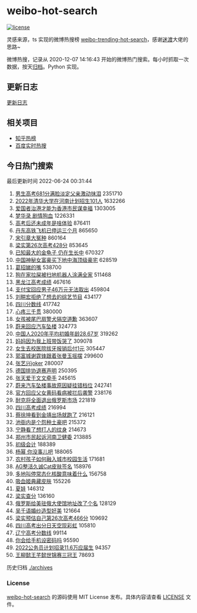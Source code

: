 # weibo-hot-search

[![license](https://img.shields.io/github/license/Arrackisarookie/weibo-hot-search)](https://github.com/Arrackisarookie/weibo-hot-search/blob/master/LICENSE)

灵感来源，ts 实现的微博热搜榜 [weibo-trending-hot-search](https://github.com/justjavac/weibo-trending-hot-search)，感谢[迷渡](https://github.com/justjavac)大佬的思路~

微博热搜，记录从 2020-12-07 14:16:43 开始的微博热门搜索。每小时抓取一次数据，按天[归档](./archives)。Python 实现。

## 更新日志
[更新日志](./UPDATE.md)

## 相关项目
+ [知乎热榜](https://github.com/Arrackisarookie/zhihu-top-search)
+ [百度实时热搜](https://github.com/Arrackisarookie/baidu-hot-search)

## 今日热门搜索

<!-- Rank Begin -->

最后更新时间 2022-06-24 00:31:44

1. [男生高考681分满脸淡定父亲激动抹泪](https://s.weibo.com/weibo?q=%23%E7%94%B7%E7%94%9F%E9%AB%98%E8%80%83681%E5%88%86%E6%BB%A1%E8%84%B8%E6%B7%A1%E5%AE%9A%E7%88%B6%E4%BA%B2%E6%BF%80%E5%8A%A8%E6%8A%B9%E6%B3%AA%23&Refer=top) 2351710
1. [2022年清华大学在河南计划招生101人](https://s.weibo.com/weibo?q=%232022%E5%B9%B4%E6%B8%85%E5%8D%8E%E5%A4%A7%E5%AD%A6%E5%9C%A8%E6%B2%B3%E5%8D%97%E8%AE%A1%E5%88%92%E6%8B%9B%E7%94%9F101%E4%BA%BA%23&Refer=top) 1632266
1. [爱国者治港才能为香港市民谋幸福](https://s.weibo.com/weibo?q=%23%E7%88%B1%E5%9B%BD%E8%80%85%E6%B2%BB%E6%B8%AF%E6%89%8D%E8%83%BD%E4%B8%BA%E9%A6%99%E6%B8%AF%E5%B8%82%E6%B0%91%E8%B0%8B%E5%B9%B8%E7%A6%8F%23&Refer=top) 1303005
1. [梦华录 剧情狗血](https://s.weibo.com/weibo?q=%E6%A2%A6%E5%8D%8E%E5%BD%95%20%E5%89%A7%E6%83%85%E7%8B%97%E8%A1%80&Refer=top) 1226331
1. [高考后还未成年是啥体验](https://s.weibo.com/weibo?q=%23%E9%AB%98%E8%80%83%E5%90%8E%E8%BF%98%E6%9C%AA%E6%88%90%E5%B9%B4%E6%98%AF%E5%95%A5%E4%BD%93%E9%AA%8C%23&Refer=top) 876411
1. [丹东高铁飞机已停运三个月](https://s.weibo.com/weibo?q=%23%E4%B8%B9%E4%B8%9C%E9%AB%98%E9%93%81%E9%A3%9E%E6%9C%BA%E5%B7%B2%E5%81%9C%E8%BF%90%E4%B8%89%E4%B8%AA%E6%9C%88%23&Refer=top) 865650
1. [宋引章大冤种](https://s.weibo.com/weibo?q=%E5%AE%8B%E5%BC%95%E7%AB%A0%E5%A4%A7%E5%86%A4%E7%A7%8D&Refer=top) 860164
1. [梁实第26次高考428分](https://s.weibo.com/weibo?q=%23%E6%A2%81%E5%AE%9E%E7%AC%AC26%E6%AC%A1%E9%AB%98%E8%80%83428%E5%88%86%23&Refer=top) 853645
1. [已知最大的金龟子 仍在生长中](https://s.weibo.com/weibo?q=%E5%B7%B2%E7%9F%A5%E6%9C%80%E5%A4%A7%E7%9A%84%E9%87%91%E9%BE%9F%E5%AD%90%20%E4%BB%8D%E5%9C%A8%E7%94%9F%E9%95%BF%E4%B8%AD&Refer=top) 670327
1. [中国神秘女富豪买下地中海顶级豪宅](https://s.weibo.com/weibo?q=%23%E4%B8%AD%E5%9B%BD%E7%A5%9E%E7%A7%98%E5%A5%B3%E5%AF%8C%E8%B1%AA%E4%B9%B0%E4%B8%8B%E5%9C%B0%E4%B8%AD%E6%B5%B7%E9%A1%B6%E7%BA%A7%E8%B1%AA%E5%AE%85%23&Refer=top) 628519
1. [葛招娣的嘴](https://s.weibo.com/weibo?q=%E8%91%9B%E6%8B%9B%E5%A8%A3%E7%9A%84%E5%98%B4&Refer=top) 538700
1. [狗在家拉屎被扫地机器人涂满全家](https://s.weibo.com/weibo?q=%23%E7%8B%97%E5%9C%A8%E5%AE%B6%E6%8B%89%E5%B1%8E%E8%A2%AB%E6%89%AB%E5%9C%B0%E6%9C%BA%E5%99%A8%E4%BA%BA%E6%B6%82%E6%BB%A1%E5%85%A8%E5%AE%B6%23&Refer=top) 511468
1. [黑龙江高考成绩](https://s.weibo.com/weibo?q=%23%E9%BB%91%E9%BE%99%E6%B1%9F%E9%AB%98%E8%80%83%E6%88%90%E7%BB%A9%23&Refer=top) 467616
1. [支付宝回应男子46万元无法取出](https://s.weibo.com/weibo?q=%23%E6%94%AF%E4%BB%98%E5%AE%9D%E5%9B%9E%E5%BA%94%E7%94%B7%E5%AD%9046%E4%B8%87%E5%85%83%E6%97%A0%E6%B3%95%E5%8F%96%E5%87%BA%23&Refer=top) 459804
1. [刘畊宏拒绝了想去的综艺节目](https://s.weibo.com/weibo?q=%23%E5%88%98%E7%95%8A%E5%AE%8F%E6%8B%92%E7%BB%9D%E4%BA%86%E6%83%B3%E5%8E%BB%E7%9A%84%E7%BB%BC%E8%89%BA%E8%8A%82%E7%9B%AE%23&Refer=top) 434177
1. [四川分数线](https://s.weibo.com/weibo?q=%23%E5%9B%9B%E5%B7%9D%E5%88%86%E6%95%B0%E7%BA%BF%23&Refer=top) 417742
1. [心疼三千贯](https://s.weibo.com/weibo?q=%23%E5%BF%83%E7%96%BC%E4%B8%89%E5%8D%83%E8%B4%AF%23&Refer=top) 380000
1. [女孩被尾巴扇警犬隔空道歉](https://s.weibo.com/weibo?q=%23%E5%A5%B3%E5%AD%A9%E8%A2%AB%E5%B0%BE%E5%B7%B4%E6%89%87%E8%AD%A6%E7%8A%AC%E9%9A%94%E7%A9%BA%E9%81%93%E6%AD%89%23&Refer=top) 363607
1. [蔚来回应汽车坠楼](https://s.weibo.com/weibo?q=%23%E8%94%9A%E6%9D%A5%E5%9B%9E%E5%BA%94%E6%B1%BD%E8%BD%A6%E5%9D%A0%E6%A5%BC%23&Refer=top) 324773
1. [中国人2020年平均初婚年龄28.67岁](https://s.weibo.com/weibo?q=%23%E4%B8%AD%E5%9B%BD%E4%BA%BA2020%E5%B9%B4%E5%B9%B3%E5%9D%87%E5%88%9D%E5%A9%9A%E5%B9%B4%E9%BE%8428.67%E5%B2%81%23&Refer=top) 319262
1. [妈妈因为我上班带饭哭了](https://s.weibo.com/weibo?q=%23%E5%A6%88%E5%A6%88%E5%9B%A0%E4%B8%BA%E6%88%91%E4%B8%8A%E7%8F%AD%E5%B8%A6%E9%A5%AD%E5%93%AD%E4%BA%86%23&Refer=top) 309078
1. [女生去校医院拔牙报销后付1元](https://s.weibo.com/weibo?q=%23%E5%A5%B3%E7%94%9F%E5%8E%BB%E6%A0%A1%E5%8C%BB%E9%99%A2%E6%8B%94%E7%89%99%E6%8A%A5%E9%94%80%E5%90%8E%E4%BB%981%E5%85%83%23&Refer=top) 305447
1. [郭富城谢霆锋跟着张曼玉摇摆](https://s.weibo.com/weibo?q=%23%E9%83%AD%E5%AF%8C%E5%9F%8E%E8%B0%A2%E9%9C%86%E9%94%8B%E8%B7%9F%E7%9D%80%E5%BC%A0%E6%9B%BC%E7%8E%89%E6%91%87%E6%91%86%23&Refer=top) 299600
1. [张艺兴joker](https://s.weibo.com/weibo?q=%E5%BC%A0%E8%89%BA%E5%85%B4joker&Refer=top) 280007
1. [德国排协退赛声明](https://s.weibo.com/weibo?q=%23%E5%BE%B7%E5%9B%BD%E6%8E%92%E5%8D%8F%E9%80%80%E8%B5%9B%E5%A3%B0%E6%98%8E%23&Refer=top) 250395
1. [张天爱于文文牵手](https://s.weibo.com/weibo?q=%23%E5%BC%A0%E5%A4%A9%E7%88%B1%E4%BA%8E%E6%96%87%E6%96%87%E7%89%B5%E6%89%8B%23&Refer=top) 245615
1. [蔚来汽车坠楼事故原因疑挂错档位](https://s.weibo.com/weibo?q=%23%E8%94%9A%E6%9D%A5%E6%B1%BD%E8%BD%A6%E5%9D%A0%E6%A5%BC%E4%BA%8B%E6%95%85%E5%8E%9F%E5%9B%A0%E7%96%91%E6%8C%82%E9%94%99%E6%A1%A3%E4%BD%8D%23&Refer=top) 242741
1. [官方回应父女黄码看病被拦后袭警](https://s.weibo.com/weibo?q=%23%E5%AE%98%E6%96%B9%E5%9B%9E%E5%BA%94%E7%88%B6%E5%A5%B3%E9%BB%84%E7%A0%81%E7%9C%8B%E7%97%85%E8%A2%AB%E6%8B%A6%E5%90%8E%E8%A2%AD%E8%AD%A6%23&Refer=top) 238176
1. [耐克将全面退出俄罗斯市场](https://s.weibo.com/weibo?q=%23%E8%80%90%E5%85%8B%E5%B0%86%E5%85%A8%E9%9D%A2%E9%80%80%E5%87%BA%E4%BF%84%E7%BD%97%E6%96%AF%E5%B8%82%E5%9C%BA%23&Refer=top) 221819
1. [四川高考成绩](https://s.weibo.com/weibo?q=%23%E5%9B%9B%E5%B7%9D%E9%AB%98%E8%80%83%E6%88%90%E7%BB%A9%23&Refer=top) 216994
1. [蔡徐坤看到金靖出场就跑了](https://s.weibo.com/weibo?q=%23%E8%94%A1%E5%BE%90%E5%9D%A4%E7%9C%8B%E5%88%B0%E9%87%91%E9%9D%96%E5%87%BA%E5%9C%BA%E5%B0%B1%E8%B7%91%E4%BA%86%23&Refer=top) 216121
1. [池衙内是个怨种土豪吧](https://s.weibo.com/weibo?q=%23%E6%B1%A0%E8%A1%99%E5%86%85%E6%98%AF%E4%B8%AA%E6%80%A8%E7%A7%8D%E5%9C%9F%E8%B1%AA%E5%90%A7%23&Refer=top) 215372
1. [宁静看了想打人的纹身](https://s.weibo.com/weibo?q=%23%E5%AE%81%E9%9D%99%E7%9C%8B%E4%BA%86%E6%83%B3%E6%89%93%E4%BA%BA%E7%9A%84%E7%BA%B9%E8%BA%AB%23&Refer=top) 214673
1. [郑州市民起诉河南卫健委](https://s.weibo.com/weibo?q=%23%E9%83%91%E5%B7%9E%E5%B8%82%E6%B0%91%E8%B5%B7%E8%AF%89%E6%B2%B3%E5%8D%97%E5%8D%AB%E5%81%A5%E5%A7%94%23&Refer=top) 213885
1. [初级会计](https://s.weibo.com/weibo?q=%23%E5%88%9D%E7%BA%A7%E4%BC%9A%E8%AE%A1%23&Refer=top) 188389
1. [杨幂 你没事儿吧](https://s.weibo.com/weibo?q=%E6%9D%A8%E5%B9%82%20%E4%BD%A0%E6%B2%A1%E4%BA%8B%E5%84%BF%E5%90%A7&Refer=top) 188065
1. [农村孩子如何融入城市校园生活](https://s.weibo.com/weibo?q=%23%E5%86%9C%E6%9D%91%E5%AD%A9%E5%AD%90%E5%A6%82%E4%BD%95%E8%9E%8D%E5%85%A5%E5%9F%8E%E5%B8%82%E6%A0%A1%E5%9B%AD%E7%94%9F%E6%B4%BB%23&Refer=top) 171681
1. [AG整活久诚Cat皮肤签名](https://s.weibo.com/weibo?q=%23AG%E6%95%B4%E6%B4%BB%E4%B9%85%E8%AF%9ACat%E7%9A%AE%E8%82%A4%E7%AD%BE%E5%90%8D%23&Refer=top) 158976
1. [多地叫停常态化核酸意味着什么](https://s.weibo.com/weibo?q=%23%E5%A4%9A%E5%9C%B0%E5%8F%AB%E5%81%9C%E5%B8%B8%E6%80%81%E5%8C%96%E6%A0%B8%E9%85%B8%E6%84%8F%E5%91%B3%E7%9D%80%E4%BB%80%E4%B9%88%23&Refer=top) 156758
1. [吸血姬典藏皮肤](https://s.weibo.com/weibo?q=%E5%90%B8%E8%A1%80%E5%A7%AC%E5%85%B8%E8%97%8F%E7%9A%AE%E8%82%A4&Refer=top) 155226
1. [夏娃](https://s.weibo.com/weibo?q=%E5%A4%8F%E5%A8%83&Refer=top) 146312
1. [梁实查分](https://s.weibo.com/weibo?q=%23%E6%A2%81%E5%AE%9E%E6%9F%A5%E5%88%86%23&Refer=top) 136160
1. [俄罗斯给美驻俄大使馆地址改了个名](https://s.weibo.com/weibo?q=%23%E4%BF%84%E7%BD%97%E6%96%AF%E7%BB%99%E7%BE%8E%E9%A9%BB%E4%BF%84%E5%A4%A7%E4%BD%BF%E9%A6%86%E5%9C%B0%E5%9D%80%E6%94%B9%E4%BA%86%E4%B8%AA%E5%90%8D%23&Refer=top) 128129
1. [吴千语婚纱造型好美](https://s.weibo.com/weibo?q=%23%E5%90%B4%E5%8D%83%E8%AF%AD%E5%A9%9A%E7%BA%B1%E9%80%A0%E5%9E%8B%E5%A5%BD%E7%BE%8E%23&Refer=top) 121664
1. [梁实预估自己第26次高考466分](https://s.weibo.com/weibo?q=%23%E6%A2%81%E5%AE%9E%E9%A2%84%E4%BC%B0%E8%87%AA%E5%B7%B1%E7%AC%AC26%E6%AC%A1%E9%AB%98%E8%80%83466%E5%88%86%23&Refer=top) 109692
1. [四川高考出分日天空现彩虹](https://s.weibo.com/weibo?q=%23%E5%9B%9B%E5%B7%9D%E9%AB%98%E8%80%83%E5%87%BA%E5%88%86%E6%97%A5%E5%A4%A9%E7%A9%BA%E7%8E%B0%E5%BD%A9%E8%99%B9%23&Refer=top) 105810
1. [辽宁高考分数线](https://s.weibo.com/weibo?q=%23%E8%BE%BD%E5%AE%81%E9%AB%98%E8%80%83%E5%88%86%E6%95%B0%E7%BA%BF%23&Refer=top) 99114
1. [你会给手机设密码吗](https://s.weibo.com/weibo?q=%23%E4%BD%A0%E4%BC%9A%E7%BB%99%E6%89%8B%E6%9C%BA%E8%AE%BE%E5%AF%86%E7%A0%81%E5%90%97%23&Refer=top) 95590
1. [2022公务员计划招录11.6万应届生](https://s.weibo.com/weibo?q=%232022%E5%85%AC%E5%8A%A1%E5%91%98%E8%AE%A1%E5%88%92%E6%8B%9B%E5%BD%9511.6%E4%B8%87%E5%BA%94%E5%B1%8A%E7%94%9F%23&Refer=top) 94357
1. [王柳懿王芊懿世锦赛三冠王](https://s.weibo.com/weibo?q=%23%E7%8E%8B%E6%9F%B3%E6%87%BF%E7%8E%8B%E8%8A%8A%E6%87%BF%E4%B8%96%E9%94%A6%E8%B5%9B%E4%B8%89%E5%86%A0%E7%8E%8B%23&Refer=top) 78693
<!-- Rank End -->

历史归档 [./archives](./archives)

### License

[weibo-hot-search](https://github.com/Arrackisarookie/weibo-hot-search) 的源码使用 MIT License 发布。具体内容请查看 [LICENSE](./LICENSE) 文件。
